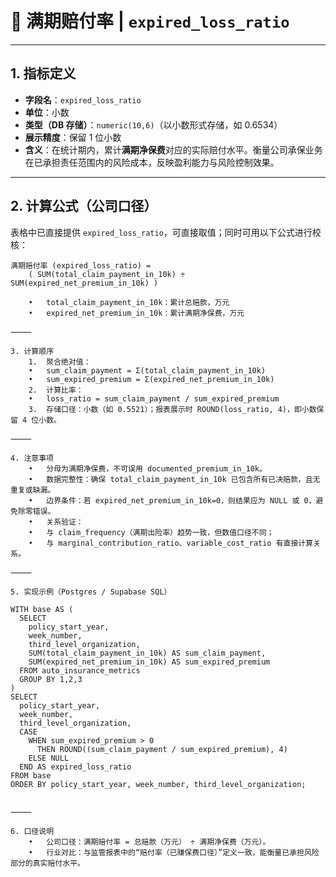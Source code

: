 # 📌 满期赔付率 | `expired_loss_ratio`

---

## 1. 指标定义
- **字段名**：`expired_loss_ratio`  
- **单位**：小数  
- **类型（DB 存储）**：`numeric(10,6)`（以小数形式存储，如 0.6534）  
- **展示精度**：保留 1 位小数  
- **含义**：在统计期内，累计**满期净保费**对应的实际赔付水平。衡量公司承保业务在已承担责任范围内的风险成本，反映盈利能力与风险控制效果。  

---

## 2. 计算公式（公司口径）
表格中已直接提供 `expired_loss_ratio`，可直接取值；同时可用以下公式进行校核：  

```text
满期赔付率 (expired_loss_ratio) = 
    ( SUM(total_claim_payment_in_10k) ÷ SUM(expired_net_premium_in_10k) )

	•	total_claim_payment_in_10k：累计总赔款，万元
	•	expired_net_premium_in_10k：累计满期净保费，万元

⸻

3. 计算顺序
	1.	聚合绝对值：
	•	sum_claim_payment = Σ(total_claim_payment_in_10k)
	•	sum_expired_premium = Σ(expired_net_premium_in_10k)
	2.	计算比率：
	•	loss_ratio = sum_claim_payment / sum_expired_premium
	3.	存储口径：小数（如 0.5521）；报表展示时 ROUND(loss_ratio, 4)，即小数保留 4 位小数。

⸻

4. 注意事项
	•	分母为满期净保费，不可误用 documented_premium_in_10k。
	•	数据完整性：确保 total_claim_payment_in_10k 已包含所有已决赔款，且无重复或缺漏。
	•	边界条件：若 expired_net_premium_in_10k=0，则结果应为 NULL 或 0，避免除零错误。
	•	关系验证：
	•	与 claim_frequency（满期出险率）趋势一致，但数值口径不同；
	•	与 marginal_contribution_ratio、variable_cost_ratio 有直接计算关系。

⸻

5. 实现示例（Postgres / Supabase SQL）

WITH base AS (
  SELECT
    policy_start_year,
    week_number,
    third_level_organization,
    SUM(total_claim_payment_in_10k) AS sum_claim_payment,
    SUM(expired_net_premium_in_10k) AS sum_expired_premium
  FROM auto_insurance_metrics
  GROUP BY 1,2,3
)
SELECT
  policy_start_year,
  week_number,
  third_level_organization,
  CASE 
    WHEN sum_expired_premium > 0
      THEN ROUND((sum_claim_payment / sum_expired_premium), 4)
    ELSE NULL
  END AS expired_loss_ratio
FROM base
ORDER BY policy_start_year, week_number, third_level_organization;


⸻

6. 口径说明
	•	公司口径：满期赔付率 = 总赔款（万元） ÷ 满期净保费（万元）。
	•	行业对比：与监管报表中的“赔付率（已赚保费口径）”定义一致，能衡量已承担风险部分的真实赔付水平。